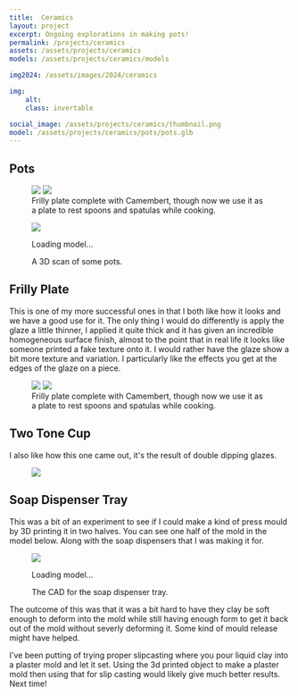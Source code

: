 ```yaml
---
title:  Ceramics
layout: project
excerpt: Ongoing explorations in making pots!
permalink: /projects/ceramics
assets: /assets/projects/ceramics
models: /assets/projects/ceramics/models

img2024: /assets/images/2024/ceramics

img:
    alt: 
    class: invertable

social_image: /assets/projects/ceramics/thumbnail.png
model: /assets/projects/ceramics/pots/pots.glb
---
```


## Pots

<figure class="two-wide">
<img src="{{page.img2024}}/bowls.jpeg">
<img src="{{page.img2024}}/finished_pots.jpeg">
<figcaption>Frilly plate complete with Camembert, though now we use it as a plate to rest spoons and spatulas while cooking.</figcaption>
</figure>

<figure>
<outline-model-viewer model = "{{page.models}}/pots/pots.glb" materials=keep mode=1 camera='{"position":[-5.155,2.5,-9.456],"rotation":[-2.883,-0.4851,-3.019],"zoom":268,"target":[0,0,0]}' ambient-light="6" directional-light="0.8">
    <img class="outline-model-poster no-wc" src = "{{page.models}}/pots/pots.png">
    <p class="has-wc">Loading model...</p>
</outline-model-viewer>
<figcaption>A 3D scan of some pots.</figcaption>
</figure>

## Frilly Plate

This is one of my more successful ones in that I both like how it looks and we have a good use for it. The only thing I would do differently is apply the glaze a little thinner, I applied it quite thick and it has given an incredible homogeneous surface finish, almost to the point that in real life it looks like someone printed a fake texture onto it. I would rather have the glaze show a bit more texture and variation. I particularly like the effects you get at the edges of the glaze on a piece. 

<figure class="two-wide">
<img src="{{page.img2024}}/frilly_plate_unglazed.jpeg">
<img src="{{page.img2024}}/frilly_plate_finished.jpeg">
<figcaption>Frilly plate complete with Camembert, though now we use it as a plate to rest spoons and spatulas while cooking.</figcaption>
</figure>

## Two Tone Cup

I also like how this one came out, it's the result of double dipping glazes.

<figure class="two-wide">
<img src="{{page.img2024}}/two_tone_cup.jpeg">
</figure>

## Soap Dispenser Tray

This was a bit of an experiment to see if I could make a kind of press mould by 3D printing it in two halves. You can see one half of the mold in the model below. Along with the soap dispensers that I was making it for. 

<figure>
<outline-model-viewer model = "{{page.models}}/soap_dispenser_tray/tray.glb" materials=keep mode=0 ambient-light="7" directional-light="7" camera = '{"position":[-3.493,4.932,-9.259],"rotation":[-2.652,-0.3214,-2.975],"zoom":223.15174865581577,"target":[0,0,0]}'>
    <img class="outline-model-poster no-wc" src = "{{page.models}}/soap_dispenser_tray/tray.png">
    <p class="has-wc">Loading model...</p>
</outline-model-viewer>
<figcaption>The CAD for the soap dispenser tray.</figcaption>
</figure>

The outcome of this was that it was a bit hard to have they clay be soft enough to deform into the mold while still having enough form to get it back out of the mold without severly deforming it. 
Some kind of mould release might have helped. 

I've been putting of trying proper slipcasting where you pour liquid clay into a plaster mold and let it set. Using the 3d printed object to make a plaster mold then using that for slip casting would likely give much better results. Next time!